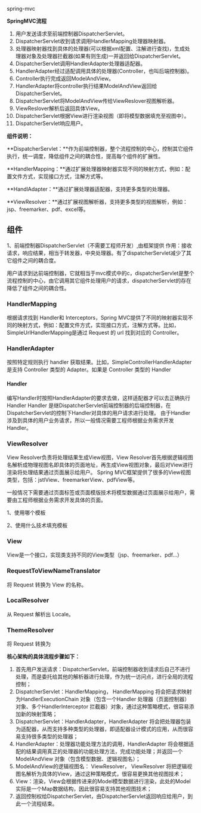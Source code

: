 spring-mvc



**SpringMVC流程**

1. 用户发送请求至前端控制器DispatcherServlet。
2. DispatcherServlet收到请求调用HandlerMapping处理器映射器。
3. 处理器映射器找到具体的处理器(可以根据xml配置、注解进行查找)，生成处理器对象及处理器拦截器(如果有则生成)一并返回给DispatcherServlet。
4. DispatcherServlet调用HandlerAdapter处理器适配器。
5. HandlerAdapter经过适配调用具体的处理器(Controller，也叫后端控制器)。
6. Controller执行完成返回ModelAndView。
7. HandlerAdapter将controller执行结果ModelAndView返回给DispatcherServlet。
8. DispatcherServlet将ModelAndView传给ViewReslover视图解析器。
9. ViewReslover解析后返回具体View。
10. DispatcherServlet根据View进行渲染视图（即将模型数据填充至视图中）。
11. DispatcherServlet响应用户。



**组件说明：**



**DispatcherServlet：**作为前端控制器，整个流程控制的中心，控制其它组件执行，统一调度，降低组件之间的耦合性，提高每个组件的扩展性。

**HandlerMapping：**通过扩展处理器映射器实现不同的映射方式，例如：配置文件方式，实现接口方式，注解方式等。 

**HandlAdapter：**通过扩展处理器适配器，支持更多类型的处理器。

**ViewResolver：**通过扩展视图解析器，支持更多类型的视图解析，例如：jsp、freemarker、pdf、excel等。



## 组件



1、前端控制器DispatcherServlet（不需要工程师开发）,由框架提供
作用：接收请求，响应结果，相当于转发器，中央处理器。有了dispatcherServlet减少了其它组件之间的耦合度。

用户请求到达前端控制器，它就相当于mvc模式中的c，dispatcherServlet是整个流程控制的中心，由它调用其它组件处理用户的请求，dispatcherServlet的存在降低了组件之间的耦合性。



### HandlerMapping

根据请求找到 Handler和 Interceptors，Spring MVC提供了不同的映射器实现不同的映射方式，例如：配置文件方式，实现接口方式，注解方式等。比如，	SimpleUrlHandlerMapping是通过 Request 的 url 找到对应的 Controller。



### HandlerAdapter

按照特定规则执行 handler 获取结果。比如，SimpleControllerHandlerAdapter 是支持 Controller 类型的 Adapter。如果是 Controller 类型的 Handler



#### Handler
编写Handler时按照HandlerAdapter的要求去做，这样适配器才可以去正确执行Handler
Handler 是继DispatcherServlet前端控制器的后端控制器，在DispatcherServlet的控制下Handler对具体的用户请求进行处理。
由于Handler涉及到具体的用户业务请求，所以一般情况需要工程师根据业务需求开发Handler。



### ViewResolver

View Resolver负责将处理结果生成View视图，View Resolver首先根据逻辑视图名解析成物理视图名即具体的页面地址，再生成View视图对象，最后对View进行渲染将处理结果通过页面展示给用户。 Spring MVC框架提供了很多的View视图类型，包括：jstlView、freemarkerView、pdfView等。

一般情况下需要通过页面标签或页面模版技术将模型数据通过页面展示给用户，需要由工程师根据业务需求开发具体的页面。

1、使用哪个模板

2、使用什么技术填充模板

### View

View是一个接口，实现类支持不同的View类型（jsp、freemarker、pdf...）



### RequestToViewNameTranslator

将 Request 转换为 View 的名称。



### LocalResolver

从 Request 解析出 Locale。



### ThemeResolver

将 Request 转换为



**核心架构的具体流程步骤如下：**

1. 首先用户发送请求：DispatcherServlet，前端控制器收到请求后自己不进行处理，而是委托给其他的解析器进行处理，作为统一访问点，进行全局的流程控制；
2. DispatcherServlet：HandlerMapping， HandlerMapping 将会把请求映射为HandlerExecutionChain 对象（包含一个Handler 处理器（页面控制器）对象、多个HandlerInterceptor 拦截器）对象，通过这种策略模式，很容易添加新的映射策略；
3. DispatcherServlet：HandlerAdapter，HandlerAdapter 将会把处理器包装为适配器，从而支持多种类型的处理器，即适配器设计模式的应用，从而很容易支持很多类型的处理器；
4. HandlerAdapter：处理器功能处理方法的调用，HandlerAdapter 将会根据适配的结果调用真正的处理器的功能处理方法，完成功能处理；并返回一个ModelAndView 对象（包含模型数据、逻辑视图名）；
5. ModelAndView的逻辑视图名： ViewResolver， ViewResolver 将把逻辑视图名解析为具体的View，通过这种策略模式，很容易更换其他视图技术；
6. View：渲染，View会根据传进来的Model模型数据进行渲染，此处的Model实际是一个Map数据结构，因此很容易支持其他视图技术；
7. 返回控制权给DispatcherServlet，由DispatcherServlet返回响应给用户，到此一个流程结束。